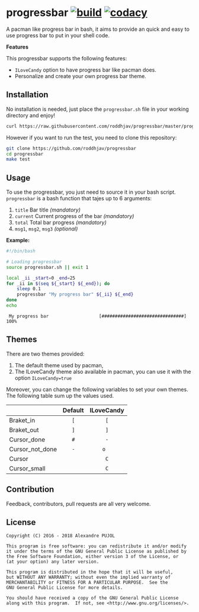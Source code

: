 # progressbar [![build][build-img]][build-url] [![codacy][codac-img]][codac-url]

A pacman like progress bar in bash, it  aims to provide an quick and easy to use
progress bar to put in your shell code.

<!-- TODO:
 - Complete examples script: from the simpliest to the more complex using external  bash enviterator as increment. Also do an example script that look like pacman
 - Create a small static website (with hugo) in https://pujol.gitlab.io/progressbar -->


**Features**

This progressbar supports the following features:
* `ILoveCandy` option to have progress bar like pacman does.
* Personalize and create your own progress bar theme.


## Installation

No installation is needed, just place the `progressbar.sh` file in your working
directory and enjoy!
```sh
curl https://raw.githubusercontent.com/roddhjav/progressbar/master/progressbar.sh > progressbar.sh
```

However if you want to run the test, you need to clone this repository:
```sh
git clone https://github.com/roddhjav/progressbar
cd progressbar
make test
```

## Usage
To use the progressbar, you just need to source it in your bash script. `progressbar` is a bash function that tajes up to 6 arguments:

1. `title` Bar title *(mandatory)*
2. `current` Current progress of the bar *(mandatory)*
3. `total` Total bar progress *(mandatory)*
4. `msg1`, `msg2`, `msg3` *(optional)*

**Example:**
```sh
#!/bin/bash

# Loading progressbar
source progressbar.sh || exit 1

local _ii _start=0 _end=25
for _ii in $(seq ${_start} ${_end}); do
    sleep 0.1
    progressbar "My progress bar" ${_ii} ${_end}
done
echo
```
```
 My progress bar                   [###############################] 100%
```


## Themes

There are two themes provided:
1. The default theme used by pacman,
2. The ILoveCandy theme also available in pacman, you can use it with the option `ILoveCandy=true`

Moreover, you can change the following variables to set your own themes. The following table sum up the values used.

|                 | Default | ILoveCandy |
|-----------------|:-------:|:----------:|
| Braket_in       |   `[`   |     `[`    |
| Braket_out      |   `]`   |     `]`    |
| Cursor_done     |   `#`   |     `-`    |
| Cursor_not_done |   `-`   |    `o  `   |
| Cursor          |         |     `C`    |
| Cursor_small    |         |     `C`    |


## Contribution
Feedback, contributors, pull requests are all very welcome.


## License

    Copyright (C) 2016 - 2018 Alexandre PUJOL

    This program is free software: you can redistribute it and/or modify
    it under the terms of the GNU General Public License as published by
    the Free Software Foundation, either version 3 of the License, or
    (at your option) any later version.

    This program is distributed in the hope that it will be useful,
    but WITHOUT ANY WARRANTY; without even the implied warranty of
    MERCHANTABILITY or FITNESS FOR A PARTICULAR PURPOSE.  See the
    GNU General Public License for more details.

    You should have received a copy of the GNU General Public License
    along with this program.  If not, see <http://www.gnu.org/licenses/>.

[build-img]: https://travis-ci.org/roddhjav/progressbar.svg?branch=master
[build-url]: https://travis-ci.org/roddhjav/progressbar
[codac-img]: https://api.codacy.com/project/badge/Grade/180ac4623768488d9763211c2bc6128f
[codac-url]: https://www.codacy.com/app/roddhjav/progressbar
